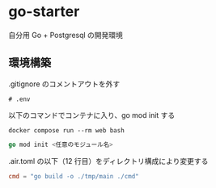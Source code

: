 # go-starter

自分用 Go + Postgresql の開発環境

## 環境構築

.gitignore のコメントアウトを外す

```
# .env
```

以下のコマンドでコンテナに入り、go mod init する

```docker
docker compose run --rm web bash
```

```go
go mod init <任意のモジュール名>
```

.air.toml の以下（12 行目）をディレクトリ構成により変更する

```toml
cmd = "go build -o ./tmp/main ./cmd"
```
